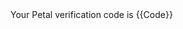 <?xml version="1.0" encoding="UTF-8"?><Response><Say loop="0">Your Petal verification code is {{Code}}</Say></Response>
